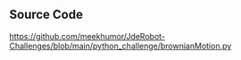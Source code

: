 ## Source Code

https://github.com/meekhumor/JdeRobot-Challenges/blob/main/python_challenge/brownianMotion.py